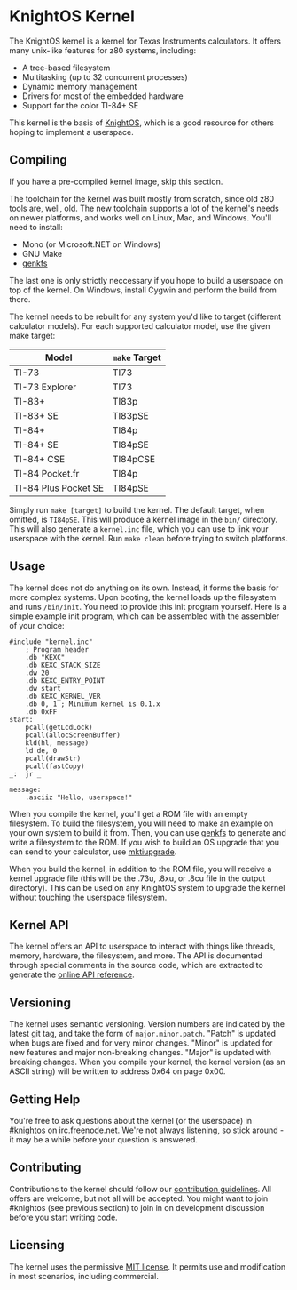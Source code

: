 # KnightOS Kernel

The KnightOS kernel is a kernel for Texas Instruments calculators. It offers many unix-like features for
z80 systems, including:

* A tree-based filesystem
* Multitasking (up to 32 concurrent processes)
* Dynamic memory management
* Drivers for most of the embedded hardware
* Support for the color TI-84+ SE

This kernel is the basis of [KnightOS](https://github.com/KnightSoft/KnightOS), which is a good resource
for others hoping to implement a userspace.

## Compiling

If you have a pre-compiled kernel image, skip this section.

The toolchain for the kernel was built mostly from scratch, since old z80 tools are, well, old. The new
toolchain supports a lot of the kernel's needs on newer platforms, and works well on Linux, Mac, and
Windows. You'll need to install:

* Mono (or Microsoft.NET on Windows)
* GNU Make
* [genkfs](https://github.com/KnightOS/genkfs)

The last one is only strictly neccessary if you hope to build a userspace on top of the kernel. On Windows,
install Cygwin and perform the build from there.

The kernel needs to be rebuilt for any system you'd like to target (different calculator models). For each
supported calculator model, use the given make target:

| Model                | `make` Target |
| -------------------- | ------------- |
| TI-73                | TI73          |
| TI-73 Explorer       | TI73          |
| TI-83+               | TI83p         |
| TI-83+ SE            | TI83pSE       |
| TI-84+               | TI84p         |
| TI-84+ SE            | TI84pSE       |
| TI-84+ CSE           | TI84pCSE      |
| TI-84 Pocket.fr      | TI84p         |
| TI-84 Plus Pocket SE | TI84pSE       |

Simply run `make [target]` to build the kernel. The default target, when omitted, is `TI84pSE`. This will
produce a kernel image in the `bin/` directory. This will also generate a `kernel.inc` file, which you
can use to link your userspace with the kernel. Run `make clean` before trying to switch platforms.

## Usage

The kernel does not do anything on its own. Instead, it forms the basis for more complex systems. Upon
booting, the kernel loads up the filesystem and runs `/bin/init`. You need to provide this init program
yourself. Here is a simple example init program, which can be assembled with the assembler of your choice:

    #include "kernel.inc"
        ; Program header
        .db "KEXC"
        .db KEXC_STACK_SIZE
        .dw 20
        .db KEXC_ENTRY_POINT
        .dw start
        .db KEXC_KERNEL_VER
        .db 0, 1 ; Minimum kernel is 0.1.x
        .db 0xFF
    start:
        pcall(getLcdLock)
        pcall(allocScreenBuffer)
        kld(hl, message)
        ld de, 0
        pcall(drawStr)
        pcall(fastCopy)
    _:  jr _
        
    message:
        .asciiz "Hello, userspace!"

When you compile the kernel, you'll get a ROM file with an empty filesystem. To build the filesystem, you
will need to make an example on your own system to build it from. Then, you can use
[genkfs](https://github.com/KnightOS/genkfs) to generate and write a filesystem to the ROM. If you wish
to build an OS upgrade that you can send to your calculator, use
[mktiupgrade](https://github.com/KnightOS/mktiupgrade).

When you build the kernel, in addition to the ROM file, you will receive a kernel upgrade file (this will
be the .73u, .8xu, or .8cu file in the output directory). This can be used on any KnightOS system to
upgrade the kernel without touching the userspace filesystem.

## Kernel API

The kernel offers an API to userspace to interact with things like threads, memory, hardware, the
filesystem, and more. The API is documented through special comments in the source code, which are
extracted to generate the [online API reference](http://www.knightos.org/documentation/).

## Versioning

The kernel uses semantic versioning. Version numbers are indicated by the latest git tag, and
take the form of `major.minor.patch`. "Patch" is updated when bugs are fixed and for very
minor changes. "Minor" is updated for new features and major non-breaking changes. "Major" is
updated with breaking changes. When you compile your kernel, the kernel version (as an ASCII
string) will be written to address 0x64 on page 0x00.

## Getting Help

You're free to ask questions about the kernel (or the userspace) in
[#knightos](http://webchat.freenode.net/?channels=knightos&uio=d4) on irc.freenode.net. We're
not always listening, so stick around - it may be a while before your question is answered.

## Contributing

Contributions to the kernel should follow our
[contribution guidelines](https://github.com/KnightSoft/kernel/blob/master/CONTRIBUTING.md).
All offers are welcome, but not all will be accepted. You might want to join #knightos (see previous
section) to join in on development discussion before you start writing code.

## Licensing

The kernel uses the permissive
[MIT license](https://github.com/KnightSoft/kernel/blob/master/LICENSE). It permits use and
modification in most scenarios, including commercial.
